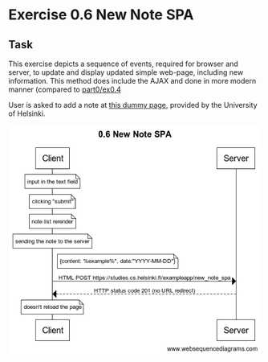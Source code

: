 # Exercise 0.6 New Note SPA

## Task

This exercise depicts a sequence of events, required for browser and server, to update and display updated simple web-page, including new information. This method does include the AJAX and done in more modern manner (compared to [part0/ex0.4](https://github.com/IanGaplichnik/HY_FSO/tree/main/part0/ex0.4)

User is asked to add a note at [this dummy page](https://studies.cs.helsinki.fi/exampleapp/notes), provided by the University of Helsinki.

![diagram of sequence of events](0.6_New_Note_SPA.png)
